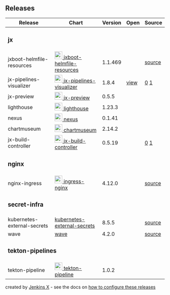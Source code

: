 ## Releases


<table class="table">
  <thead>
    <tr>
      <th scope="col">Release</th>
      <th scope="col">Chart</th>
      <th scope="col">Version</th>
      <th scope="col">Open</th>
      <th scope="col">Source</th>
    </tr>
  </thead>
  <tbody>
    <tr>
		      <td colspan='5'><h3>jx</h3></td>
		    </tr>
	    <tr>
	      <td>jxboot-helmfile-resources</td>
	      <td title='A Helm chart for the resources for JX Boot'><a href='https://github.com/jenkins-x-charts/jxboot-helmfile-resources'> <img src='https://raw.githubusercontent.com/jenkins-x/jenkins-x-website/master/images/logo/jenkinsx-icon-color.svg' width='24px' height='24px'> jxboot-helmfile-resources</a></td>
	      <td>1.1.469</td>
	      <td></td>
	      <td><a href='https://github.com/jenkins-x-charts/jxboot-helmfile-resources.git'>source</a></td>
	    </tr>
    <tr>
	      <td>jx-pipelines-visualizer</td>
	      <td title='Web UI for Jenkins X, with a clear goal - visualize the pipelines - and their logs.'><a href='https://github.com/jenkins-x/jx-pipelines-visualizer'> <img src='https://raw.githubusercontent.com/jenkins-x/jenkins-x-website/master/images/logo/jenkinsx-icon-color.svg' width='24px' height='24px'> jx-pipelines-visualizer</a></td>
	      <td>1.8.4</td>
	      <td><a href='http://dashboard-jx.change.me'>view</a></td>
	      <td><a href='https://github.com/jenkins-x/jx-pipelines-visualizer'>0</a> <a href='https://github.com/jenkins-x/jx-pipelines-visualizer.git'>1</a> </td>
	    </tr>
    <tr>
	      <td>jx-preview</td>
	      <td title='This chart installs the jx-preview CRD and garbagecollection job '><a href='https://github.com/jenkins-x-plugins/jx-preview'> <img src='https://raw.githubusercontent.com/jenkins-x/jenkins-x-website/master/images/logo/jenkinsx-icon-color.svg' width='24px' height='24px'> jx-preview</a></td>
	      <td>0.5.5</td>
	      <td></td>
	      <td></td>
	    </tr>
    <tr>
	      <td>lighthouse</td>
	      <td title='This chart bootstraps installation of [Lighthouse](https://github.com/jenkins-x/lighthouse). '><a href='https://github.com/jenkins-x/lighthouse'> <img src='https://raw.githubusercontent.com/jenkins-x/jenkins-x-website/master/images/logo/jenkinsx-icon-color.svg' width='24px' height='24px'> lighthouse</a></td>
	      <td>1.23.3</td>
	      <td></td>
	      <td></td>
	    </tr>
    <tr>
	      <td>nexus</td>
	      <td title='A Helm chart for Kubernetes'><a href='https://github.com/jenkins-x-charts/nexus'> <img src='https://raw.githubusercontent.com/jenkins-x/jenkins-x-platform/master/jenkins-x-platform/images/nexus.png' width='24px' height='24px'> nexus</a></td>
	      <td>0.1.41</td>
	      <td></td>
	      <td></td>
	    </tr>
    <tr>
	      <td>chartmuseum</td>
	      <td title='DEPRECATED Host your own Helm Chart Repository'><a href='https://github.com/helm/chartmuseum'> <img src='https://raw.githubusercontent.com/helm/chartmuseum/master/logo2.png' width='24px' height='24px'> chartmuseum</a></td>
	      <td>2.14.2</td>
	      <td></td>
	      <td></td>
	    </tr>
    <tr>
	      <td>jx-build-controller</td>
	      <td title='Jenkins X next gen cloud CI / CD platform for Kubernetes'><a href='https://jenkins-x.io/'> <img src='https://raw.githubusercontent.com/jenkins-x/jenkins-x-website/master/images/logo/jenkinsx-icon-color.svg' width='24px' height='24px'> jx-build-controller</a></td>
	      <td>0.5.19</td>
	      <td></td>
	      <td><a href='https://github.com/jenkins-x-plugins/jx-build-controller'>0</a> <a href='https://github.com/jenkins-x-plugins/jx-build-controller.git'>1</a> </td>
	    </tr>
    <tr>
		      <td colspan='5'><h3>nginx</h3></td>
		    </tr>
	    <tr>
	      <td>nginx-ingress</td>
	      <td title='Ingress controller for Kubernetes using NGINX as a reverse proxy and load balancer'><a href='https://github.com/kubernetes/ingress-nginx'> <img src='https://upload.wikimedia.org/wikipedia/commons/thumb/c/c5/Nginx_logo.svg/500px-Nginx_logo.svg.png' width='24px' height='24px'> ingress-nginx</a></td>
	      <td>4.12.0</td>
	      <td></td>
	      <td><a href='https://github.com/kubernetes/ingress-nginx'>source</a></td>
	    </tr>
    <tr>
		      <td colspan='5'><h3>secret-infra</h3></td>
		    </tr>
	    <tr>
	      <td>kubernetes-external-secrets</td>
	      <td title='Deprecated: Kubernetes External Secrets CustomResourceDefinition'><a href='https://github.com/external-secrets/kubernetes-external-secrets'> kubernetes-external-secrets</a></td>
	      <td>8.5.5</td>
	      <td></td>
	      <td><a href='https://github.com/external-secrets/kubernetes-external-secrets'>source</a></td>
	    </tr>
    <tr>
	      <td>wave</td>
	      <td title='wave chart that runs on kubernetes'><a href='https://github.com/wave-k8s/wave'> wave</a></td>
	      <td>4.2.0</td>
	      <td></td>
	      <td><a href='https://github.com/wave-k8s/wave'>source</a></td>
	    </tr>
    <tr>
		      <td colspan='5'><h3>tekton-pipelines</h3></td>
		    </tr>
	    <tr>
	      <td>tekton-pipeline</td>
	      <td title='A Helm chart for Tekton Pipelines'><a href='https://github.com/cdfoundation/tekton-helm-chart'> <img src='https://avatars2.githubusercontent.com/u/47602533' width='24px' height='24px'> tekton-pipeline</a></td>
	      <td>1.0.2</td>
	      <td></td>
	      <td></td>
	    </tr>

  </tbody>
</table>

created by [Jenkins X](https://jenkins-x.io/) - see the docs on [how to configure these releases](https://jenkins-x.io/v3/develop/apps/)

